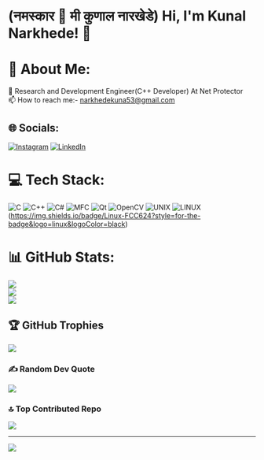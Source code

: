 
# (नमस्कार 🙏 मी कुणाल नारखेडे) Hi, I'm Kunal Narkhede! 👋

# 💫 About Me:
👀 Research and Development Engineer(C++ Developer) At Net Protector <br>📫 How to reach me:- narkhedekuna53@gmail.com


## 🌐 Socials:
[![Instagram](https://img.shields.io/badge/Instagram-%23E4405F.svg?logo=Instagram&logoColor=white)](https://instagram.com/kunal_narkhede_patil) [![LinkedIn](https://img.shields.io/badge/LinkedIn-%230077B5.svg?logo=linkedin&logoColor=white)](https://linkedin.com/in/kunal-narkhede-b812a9214) 

# 💻 Tech Stack:
![C](https://img.shields.io/badge/C-%2300599C.svg?style=for-the-badge&logo=c&logoColor=white) 
![C++](https://img.shields.io/badge/C%2B%2B-%2300599C.svg?style=for-the-badge&logo=c%2B%2B&logoColor=white) 
![C#](https://img.shields.io/badge/C%23-%23239120.svg?style=for-the-badge&logo=csharp&logoColor=white) 
![MFC](https://img.shields.io/badge/MFC-%2300599C.svg?style=for-the-badge&logo=visualstudio&logoColor=white) 
![Qt](https://img.shields.io/badge/Qt-%2333B5E5.svg?style=for-the-badge&logo=qt&logoColor=white) 
![OpenCV](https://img.shields.io/badge/OpenCV-%23A0C0E0.svg?style=for-the-badge&logo=opencv&logoColor=white) 
![UNIX](https://img.shields.io/badge/UNIX-%23373B3D.svg?style=for-the-badge&logo=linux&logoColor=white) 
![LINUX](https://img.shields.io/badge/Linux-%23000000.svg?style=for-the-badge&logo=linux&logoColor=white) 
(https://img.shields.io/badge/Linux-FCC624?style=for-the-badge&logo=linux&logoColor=black)
# 📊 GitHub Stats:
![](https://github-readme-stats.vercel.app/api?username=KunalNarkhedePatil&theme=dark&hide_border=false&include_all_commits=true&count_private=true)<br/>
![](https://github-readme-streak-stats.herokuapp.com/?user=KunalNarkhedePatil&theme=dark&hide_border=false)<br/>
![](https://github-readme-stats.vercel.app/api/top-langs/?username=KunalNarkhedePatil&theme=dark&hide_border=false&include_all_commits=true&count_private=true&layout=compact)

## 🏆 GitHub Trophies
![](https://github-profile-trophy.vercel.app/?username=KunalNarkhedePatil&theme=alduin&no-frame=false&no-bg=true&margin-w=4)

### ✍️ Random Dev Quote
![](https://quotes-github-readme.vercel.app/api?type=horizontal&theme=light)

### 🔝 Top Contributed Repo
![](https://github-contributor-stats.vercel.app/api?username=KunalNarkhedePatil&limit=5&theme=dark&combine_all_yearly_contributions=true)

---
[![](https://visitcount.itsvg.in/api?id=KunalNarkhedePatil&icon=0&color=0)](https://visitcount.itsvg.in)

<!-- Proudly created with GPRM ( https://gprm.itsvg.in ) -->

